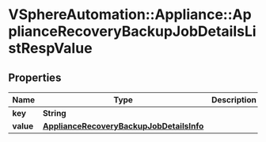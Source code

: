 # VSphereAutomation::Appliance::ApplianceRecoveryBackupJobDetailsListRespValue

## Properties
Name | Type | Description | Notes
------------ | ------------- | ------------- | -------------
**key** | **String** |  | [optional] 
**value** | [**ApplianceRecoveryBackupJobDetailsInfo**](ApplianceRecoveryBackupJobDetailsInfo.md) |  | [optional] 


